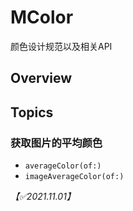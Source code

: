 # MColor

颜色设计规范以及相关API

## Overview



## Topics

### 获取图片的平均颜色

- ``averageColor(of:)``
- ``imageAverageColor(of:)``

*【✅2021.11.01】*

